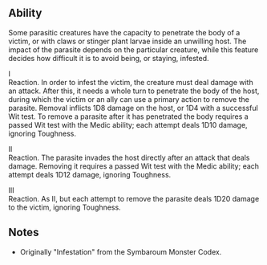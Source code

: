 ## Ability
Some parasitic creatures have the capacity to penetrate the body of a victim, or with claws or stinger plant larvae inside an unwilling host. The impact of the parasite depends on the particular creature, while this feature decides how difficult it is to avoid being, or staying, infested.

I<br>Reaction. In order to infest the victim, the creature must deal damage with an attack. After this, it needs a whole turn to penetrate the body of the host, during which the victim or an ally can use a primary action to remove the parasite. Removal inflicts 1D8 damage on the host, or 1D4 with a successful Wit test. To remove a parasite after it has penetrated the body requires a passed Wit test with the Medic ability; each attempt deals 1D10 damage, ignoring Toughness.

II<br>Reaction. The parasite invades the host directly after an attack that deals damage. Removing it requires a passed Wit test with the Medic ability; each attempt deals 1D12 damage, ignoring Toughness.

III<br>Reaction. As II, but each attempt to remove the parasite deals 1D20 damage to the victim, ignoring Toughness.
## Notes
* Originally "Infestation" from the Symbaroum Monster Codex.